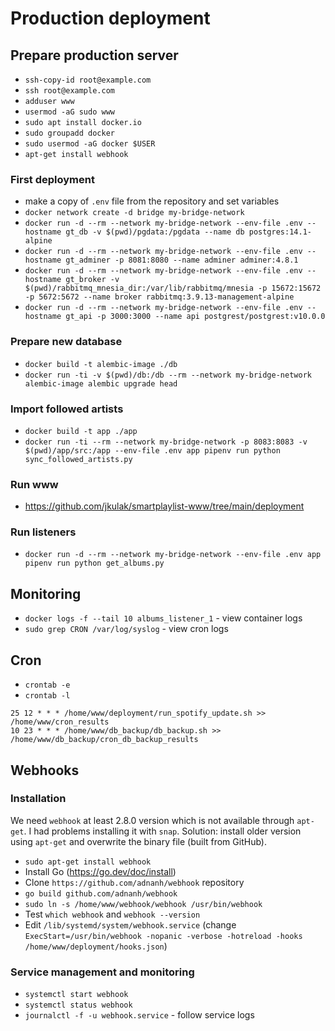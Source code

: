 # Production deployment

## Prepare production server

* `ssh-copy-id root@example.com`
* `ssh root@example.com`
* `adduser www`
* `usermod -aG sudo www`
* `sudo apt install docker.io`
* `sudo groupadd docker`
* `sudo usermod -aG docker $USER`
* `apt-get install webhook`

### First deployment

* make a copy of `.env` file from the repository and set variables
* `docker network create -d bridge my-bridge-network`
* `docker run -d --rm --network my-bridge-network --env-file .env --hostname gt_db -v $(pwd)/pgdata:/pgdata --name db postgres:14.1-alpine`
* `docker run -d --rm --network my-bridge-network --env-file .env --hostname gt_adminer -p 8081:8080 --name adminer adminer:4.8.1`
* `docker run -d --rm --network my-bridge-network --env-file .env --hostname gt_broker -v $(pwd)/rabbitmq_mnesia_dir:/var/lib/rabbitmq/mnesia -p 15672:15672 -p 5672:5672 --name broker rabbitmq:3.9.13-management-alpine`
* `docker run -d --rm --network my-bridge-network --env-file .env --hostname gt_api -p 3000:3000 --name api postgrest/postgrest:v10.0.0`

### Prepare new database

* `docker build -t alembic-image ./db`
* `docker run -ti -v $(pwd)/db:/db --rm --network my-bridge-network alembic-image alembic upgrade head`

### Import followed artists

* `docker build -t app ./app`
* `docker run -ti --rm --network my-bridge-network -p 8083:8083 -v $(pwd)/app/src:/app --env-file .env app pipenv run python sync_followed_artists.py`

### Run www

* <https://github.com/jkulak/smartplaylist-www/tree/main/deployment>

### Run listeners

* `docker run -d --rm --network my-bridge-network --env-file .env app pipenv run python get_albums.py`

## Monitoring

* `docker logs -f --tail 10 albums_listener_1` - view container logs
* `sudo grep CRON /var/log/syslog` - view cron logs

## Cron

* `crontab -e`
* `crontab -l`

```cron
25 12 * * * /home/www/deployment/run_spotify_update.sh >> /home/www/cron_results
10 23 * * * /home/www/db_backup/db_backup.sh >> /home/www/db_backup/cron_db_backup_results
```

## Webhooks

### Installation

We need `webhook` at least 2.8.0 version which is not available through `apt-get`.
I had problems installing it with `snap`.
Solution: install older version using `apt-get` and overwrite the binary file (built from GitHub).

* `sudo apt-get install webhook`
* Install Go (<https://go.dev/doc/install>)
* Clone `https://github.com/adnanh/webhook` repository
* `go build github.com/adnanh/webhook`
* `sudo ln -s /home/www/webhook/webhook /usr/bin/webhook`
* Test `which webhook` and `webhook --version`
* Edit `/lib/systemd/system/webhook.service` (change `ExecStart=/usr/bin/webhook -nopanic -verbose -hotreload -hooks /home/www/deployment/hooks.json`)

### Service management and monitoring

* `systemctl start webhook`
* `systemctl status webhook`
* `journalctl -f -u webhook.service` - follow service logs
